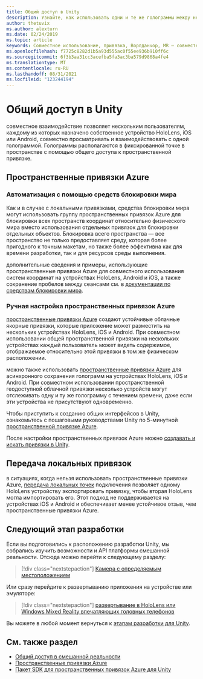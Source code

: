 ```yaml
---
title: Общий доступ в Unity
description: Узнайте, как использовать одни и те же голограммы между несколькими пользователями в приложении Unity с пространственными привязками Azure.
author: thetuvix
ms.author: alexturn
ms.date: 02/24/2019
ms.topic: article
keywords: Совместное использование, привязка, Ворлданчор, MR — совместное использование 250, Ворлданчортрансфербатч, Спатиалперцептион, Azure, пространственные привязки Azure, ASA, гарнитура смешанной реальности, гарнитура Windows Mixed Reality, гарнитура виртуальной реальности
ms.openlocfilehash: f7725c8282d1b5a93d555ac0f55ee936b910ff6c
ms.sourcegitcommit: 6f3b3aa31cc3acefba5fa3ac3ba579d9868a4fe4
ms.translationtype: MT
ms.contentlocale: ru-RU
ms.lasthandoff: 08/31/2021
ms.locfileid: "123244194"
---
```

# <a name="shared-experiences-in-unity"></a>Общий доступ в Unity

совместное взаимодействие позволяет нескольким пользователям, каждому из которых назначено собственное устройство HoloLens, iOS или Android, совместно просматривать и взаимодействовать с одной голограммой. Голограммы располагаются в фиксированной точке в пространстве с помощью общего доступа к пространственной привязке.

## <a name="azure-spatial-anchors"></a>Пространственные привязки Azure

### <a name="automated-with-world-locking-tools"></a>Автоматизация с помощью средств блокировки мира

Как и в случае с локальными привязками, средства блокировки мира могут использовать группу пространственных привязок Azure для блокировки всех пространств координат относительно физического мира вместо использования отдельных привязок для блокировки отдельных объектов. Блокировка всего пространства — все пространство не только предоставляет среду, которая более пригодного к точным макетам, но также более эффективна как для времени разработки, так и для ресурсов среды выполнения.

дополнительные сведения и примеры, использующие пространственные привязки Azure для совместного использования систем координат на устройствах HoloLens, Android и iOS, а также сохранение пробелов между сеансами см. в [документации по средствам блокировки мира](https://microsoft.github.io/MixedReality-WorldLockingTools-Unity/DocGen/Documentation/HowTos/WLT_ASA.html).

### <a name="manual-configuration-of-azure-spatial-anchors"></a>Ручная настройка пространственных привязок Azure

<a href="/azure/spatial-anchors/overview" target="_blank">пространственные привязки Azure</a> создают устойчивые облачные якорные привязки, которые приложение может разместить на нескольких устройствах HoloLens, iOS и Android.  При совместном использовании общей пространственной привязки на нескольких устройствах каждый пользователь может видеть содержимое, отображаемое относительно этой привязки в том же физическом расположении.

можно также использовать <a href="/azure/spatial-anchors/overview" target="_blank">пространственные привязки Azure</a> для асинхронного сохранения голограмм на устройствах HoloLens, iOS и Android.  При совместном использовании пространственной геодоступной облачной привязки несколько устройств могут отслеживать одну и ту же голограмму с течением времени, даже если эти устройства не присутствуют одновременно.

Чтобы приступить к созданию общих интерфейсов в Unity, ознакомьтесь с пошаговыми руководствами Unity по 5-минутной <a href="/azure/spatial-anchors/unity-overview" target="_blank">пространственной привязке Azure</a>.

После настройки пространственных привязок Azure можно <a href="/azure/spatial-anchors/concepts/create-locate-anchors-unity" target="_blank">создавать и искать привязки в Unity</a>.

## <a name="local-anchor-transfers"></a>Передача локальных привязок

в ситуациях, когда нельзя использовать пространственные привязки Azure, [передача локальных точек](../../out-of-scope/local-anchor-transfers-in-unity.md) подключения позволяет одному HoloLens устройству экспортировать привязку, чтобы вторая HoloLens могла импортировать его.  Этот подход не поддерживается на устройствах iOS и Android и обеспечивает менее устойчивое отзыв, чем пространственные привязки Azure.

## <a name="next-development-checkpoint"></a>Следующий этап разработки

Если вы подготовились к расположению разработки Unity, мы собрались изучить возможности и API платформы смешанной реальности. Отсюда можно перейти к следующему разделу:

> [!div class="nextstepaction"]
> [Камера с определяемым местоположением](locatable-camera-in-unity.md)

Или сразу перейдите к развертыванию приложения на устройстве или эмуляторе:

> [!div class="nextstepaction"]
> [развертывание в HoloLens или Windows Mixed Reality впечатляющих головных телефонов](../platform-capabilities-and-apis/using-visual-studio.md)

Вы можете в любой момент вернуться к [этапам разработки для Unity](unity-development-overview.md#3-advanced-features).

## <a name="see-also"></a>См. также раздел
* [Общий доступ в смешанной реальности](../platform-capabilities-and-apis/shared-experiences-in-mixed-reality.md)
* <a href="/azure/spatial-anchors" target="_blank">Пространственные привязки Azure</a>
* <a href="/dotnet/api/Microsoft.Azure.SpatialAnchors" target="_blank">Пакет SDK для пространственных привязок Azure для Unity</a>